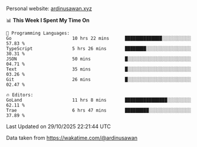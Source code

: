 Personal website: [ardinusawan.xyz](https://ardinusawan.xyz)

<!--START_SECTION:waka-->
📊 **This Week I Spent My Time On** 

```text
💬 Programming Languages: 
Go                       10 hrs 22 mins      ██████████████░░░░░░░░░░░   57.83 % 
TypeScript               5 hrs 26 mins       ████████░░░░░░░░░░░░░░░░░   30.31 % 
JSON                     50 mins             █░░░░░░░░░░░░░░░░░░░░░░░░   04.71 % 
Text                     35 mins             █░░░░░░░░░░░░░░░░░░░░░░░░   03.26 % 
Git                      26 mins             █░░░░░░░░░░░░░░░░░░░░░░░░   02.47 % 

🔥 Editors: 
GoLand                   11 hrs 8 mins       ████████████████░░░░░░░░░   62.11 % 
Trae                     6 hrs 47 mins       █████████░░░░░░░░░░░░░░░░   37.89 % 
```


 Last Updated on 29/10/2025 22:21:44 UTC
<!--END_SECTION:waka-->
Data taken from https://wakatime.com/@ardinusawan
